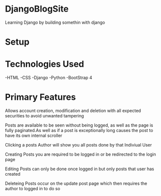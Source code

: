 # DjangoBlogSite
Learning Django by building somethin with django

# Setup

# Technologies Used
-HTML
-CSS
-Django
-Python
-BootStrap 4

# Primary Features
Allows account creation, modification and deletion with all expected securities to avoid unwanted tampering

Posts are available to be seen without being logged, as well as the page is fully paginated.As well as if a post is exceptionally long causes the post to have its own internal scroller

Clicking a posts Author will show you all posts done by that Indiviual User

Creating Posts you are required to be logged in or be redirected to the login page

Editing Posts can only be done once logged in but only posts that user has created

Deleteing Posts occur on the update post page which then requires the author to logged in to do so


